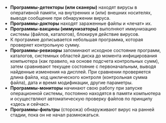 - **Программы-детекторы (или сканеры)** находят вирусы в оперативной памяти, на внутренних и (или) внешних носителях, выводя сообщение при обнаружении вируса.
- **Программы-докторы** находят зараженные файлы и «лечат» их.
- **Программы-вакцины (иммунизаторы)** выполняют иммунизацию системы (файлов, каталогов), блокируя действие вирусов.
- К программе дописывается небольшая программа, которая проверяет контрольную сумму.
- **Программы-ревизоры** запоминают исходное состояние программ, каталогов, системных областей диска до момента инфицирования компьютера (как правило, на основе подсчета контрольных сумм), затем сравнивают текущее состояние с первоначальным, выводя найденные изменения на дисплей. При сравнении проверяется длина файла, код циклического контроля (контрольная сумма файла), дата и время модификации, другие параметры.
- **Программы-мониторы** начинают свою работу при запуске операционной системы, постоянно находятся в памяти компьютера и осуществляют автоматическую проверку файлов по принципу «здесь и сейчас».
- **Программы-фильтры** (сторожа) обнаруживают вирус на ранней стадии, пока он не начал размножаться.

